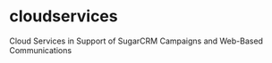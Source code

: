 cloudservices
=============

Cloud Services in Support of SugarCRM Campaigns and Web-Based Communications
